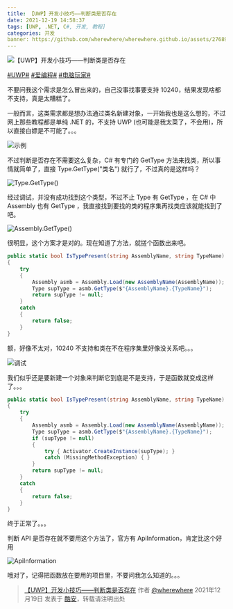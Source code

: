 ```yaml
---
title: 【UWP】开发小技巧――判断类是否存在
date: 2021-12-19 14:58:37
tags: [UWP, .NET, C#, 开发, 教程]
categories: 开发
banner: https://github.com/wherewhere/wherewhere.github.io/assets/27689196/85655d62-1f07-4889-9191-143ce0be5971
---
```

![【UWP】开发小技巧――判断类是否存在](https://github.com/wherewhere/wherewhere.github.io/assets/27689196/85655d62-1f07-4889-9191-143ce0be5971)

[#UWP#](https://www.coolapk.com/t/UWP) [#爱编程#](https://www.coolapk.com/t/爱编程) [#电脑玩家#](https://www.coolapk.com/t/电脑玩家)

不要问我这个需求是怎么冒出来的，自己没事找事要支持 10240，结果发现啥都不支持，真是太糟糕了。

一般而言，这类需求都是想办法通过类名新建对象，一开始我也是这么想的，不过网上那些教程都是单纯 .NET 的，不支持 UWP (也可能是我太菜了，不会用)，所以直接白嫖是不可能了。。。

![示例](https://github.com/wherewhere/wherewhere.github.io/assets/27689196/e522a212-019a-48f3-a67c-a5552390a0de)

不过判断是否存在不需要这么复杂，C# 有专门的 GetType 方法来找类，所以事情就简单了，直接 Type.GetType("类名") 就行了，不过真的是这样吗？<!--more-->

![Type.GetType()](https://github.com/wherewhere/wherewhere.github.io/assets/27689196/4b294780-7097-44cc-8df4-aff24c3c66ce)

经过调试，并没有成功找到这个类型，不过不止 Type 有 GetType ，在 C# 中 Assembly 也有 GetType ，我直接找到要找的类的程序集再找类应该就能找到了吧。

![Assembly.GetType()](https://github.com/wherewhere/wherewhere.github.io/assets/27689196/3be76a6a-550b-46d3-9e52-1d9ce08559cc)

很明显，这个方案才是对的。现在知道了方法，就搓个函数出来吧。

```cs
public static bool IsTypePresent(string AssemblyName, string TypeName)
{
    try
    {
        Assembly asmb = Assembly.Load(new AssemblyName(AssemblyName));
        Type supType = asmb.GetType($"{AssemblyName}.{TypeName}");
        return supType != null;
    }
    catch
    {
        return false;
    }
}
```

额，好像不太对，10240 不支持和类在不在程序集里好像没关系吧。。。

![调试](https://github.com/wherewhere/wherewhere.github.io/assets/27689196/47a8f34f-d7b4-4596-91e9-84aa521d7d1d)

我们似乎还是要新建一个对象来判断它到底是不是支持，于是函数就变成这样了。。。

```cs
public static bool IsTypePresent(string AssemblyName, string TypeName)
{
    try
    {
        Assembly asmb = Assembly.Load(new AssemblyName(AssemblyName));
        Type supType = asmb.GetType($"{AssemblyName}.{TypeName}");
      	if (supType != null)
        {
            try { Activator.CreateInstance(supType); }
            catch (MissingMethodException) { }
       	}
        return supType != null;
    }
    catch
    {
        return false;
    }
}
```

终于正常了。。。

判断 API 是否存在就不要用这个方法了，官方有 ApiInformation，肯定比这个好用

![ApiInformation](https://github.com/wherewhere/wherewhere.github.io/assets/27689196/dcdcfd17-2c17-4d27-8857-8ec2ccd7075b)

哦对了，记得把函数放在要用的项目里，不要问我怎么知道的。。。 

> [【UWP】开发小技巧――判断类是否存在](https://www.coolapk.com/feed/32229068?shareKey=ZTc3NmI0NTc1OGI4NjYzM2UxMTI) 作者 [@wherewhere](https://www.coolapk.com/u/wherewhere) 2021年12月19日 发表于 [酷安](https://www.coolapk.com)，转载请注明出处
